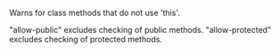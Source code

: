 Warns for class methods that do not use 'this'.


"allow-public" excludes checking of public methods.
"allow-protected" excludes checking of protected methods.
